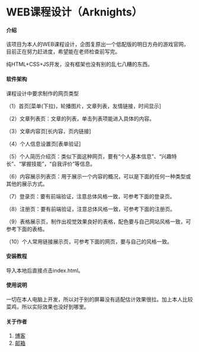 # WEB课程设计（Arknights）

#### 介绍
该项目为本人的WEB课程设计，企图复原出一个低配版的明日方舟的游戏官网，目前正在努力赶进度，希望能在老师检查前写完。

纯HTML+CSS+JS开发，没有框架也没有别的乱七八糟的东西。

#### 软件架构
课程设计中要求制作的网页类型

（1）首页[菜单(下拉)，轮播图片，文章列表，友情链接，时间显示]


（2）文章列表页：文章的列表，单击列表项能进入具体的内容。

（3）文章内容页[长内容，页内链接]

（4）个人信息设置页[表单验证]


（5）个人简历介绍页：类似下面这种网页，要有“个人基本信息”、“兴趣特长”、“掌握技能”，“自我评价”等信息。


（6）内容展示列表页：用于展示一个内容的概况，可以是下面的任何一种类型或其他的展示方式。


（7）登录页：要有前端验证，注意总体风格一致，可参考下面的登录页。


（8）注册页：要有前端验证，注意总体风格一致，可参考下面的注册页。


（9）表格展示页，制作出视觉效果良好的表格，配色要与自己网站风格一致，可参考下面的表格。


（10）个人常用链接展示页，可参考下面的网页，要与自己的风格一致。


#### 安装教程

导入本地后直接点击index.html。

#### 使用说明

一切在本人电脑上开发，所以对于别的屏幕没有适配估计效果很拉。加上本人比较菜鸡，所以实际效果也没好到哪里。

#### 关于作者
1. [博客](hyperion-lr.gitee.io)
2. [邮箱](Hyperion_LR@foxmail.com)
